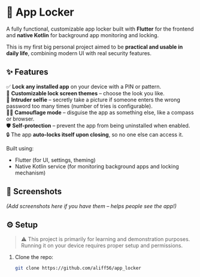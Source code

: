 # 📱 App Locker

A fully functional, customizable app locker built with **Flutter** for the frontend and **native Kotlin** for background app monitoring and locking.

This is my first big personal project aimed to be **practical and usable in daily life**, combining modern UI with real security features.

## ✨ Features

✅ **Lock any installed app** on your device with a PIN or pattern.  
🎨 **Customizable lock screen themes** – choose the look you like.  
🤳 **Intruder selfie** – secretly take a picture if someone enters the wrong password too many times (number of tries is configurable).  
🕵️‍♂️ **Camouflage mode** – disguise the app as something else, like a compass or browser.  
🛡 **Self-protection** – prevent the app from being uninstalled when enabled.  
🔒 The app **auto-locks itself upon closing**, so no one else can access it.

Built using:
- Flutter (for UI, settings, theming)
- Native Kotlin service (for monitoring background apps and locking mechanism)

## 📸 Screenshots

*(Add screenshots here if you have them – helps people see the app!)*

## ⚙️ Setup

> ⚠️ This project is primarily for learning and demonstration purposes.  
> Running it on your device requires proper setup and permissions.

1. Clone the repo:
   ```bash
   git clone https://github.com/aliff56/app_locker
